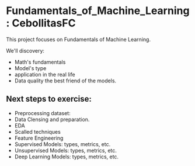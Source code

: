 # Fundamentals_of_Machine_Learning: CebollitasFC
This project focuses on Fundamentals of Machine Learning. 

We'll discovery:
* Math's fundamentals
* Model's type
* application in the real life
* Data quality the best friend of the models.

## Next steps to exercise:
* Preprocessing dataset:
* Data Clensing and preparation.
* EDA
* Scalled techniques
* Feature Engineering
* Supervised Models: types, metrics, etc.
* Unsupervised Models: types, metrics, etc.
* Deep Learning Models: types, metrics, etc.
